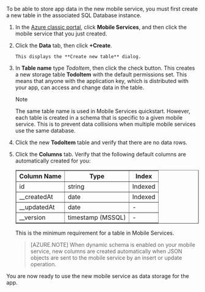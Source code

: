 To be able to store app data in the new mobile service, you must first create a new table in the associated SQL Database instance.

1. In the [Azure classic portal](https://manage.windowsazure.com/), click **Mobile Services**, and then click the mobile service that you just created.
2. Click the **Data** tab, then click **+Create**.
   
       This displays the **Create new table** dialog.
3. In **Table name** type *TodoItem*, then click the check button. This creates a new storage table **TodoItem** with the default permissions set. This means that anyone with the application key, which is distributed with your app, can access and change data in the table. 
   
   > [!NOTE]
   > The same table name is used in Mobile Services quickstart. However, each table is created in a schema that is specific to a given mobile service. This is to prevent data collisions when multiple mobile services use the same database.
   > 
   > 
4. Click the new **TodoItem** table and verify that there are no data rows.
5. Click the **Columns** tab. Verify that the following default columns are automatically created for you: 
   
    <table border="1" cellpadding="10">
     <tr>
     <th>Column Name</th>
     <th>Type</th>
     <th>Index</th>
     </tr>
     <tr>
     <td>id</td>
     <td>string</td>
     <td>Indexed</td>
     </tr>
     <tr>
     <td>__createdAt</td>
     <td>date</td>
     <td>Indexed</td>
     </tr>
     <tr>
     <td>__updatedAt</td>
     <td>date</td>
     <td><font color="transparent">-</font></td>
     </tr>
     <tr>
     <td>__version</td>
     <td>timestamp (MSSQL)</td>
     <td><font color="transparent">-</font></td>
     </tr>     
     </table>     

      This is the minimum requirement for a table in Mobile Services. 

    > [AZURE.NOTE] When dynamic schema is enabled on your mobile service, new columns are created automatically when JSON objects are sent to the mobile service by an insert or update operation.

You are now ready to use the new mobile service as data storage for the app.

